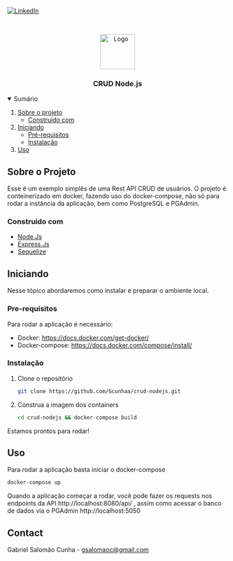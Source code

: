 <!-- PROJECT SHIELDS -->
<!--
*** I'm using markdown "reference style" links for readability.
*** Reference links are enclosed in brackets [ ] instead of parentheses ( ).
*** See the bottom of this document for the declaration of the reference variables
*** for contributors-url, forks-url, etc. This is an optional, concise syntax you may use.
*** https://www.markdownguide.org/basic-syntax/#reference-style-links
-->
[![LinkedIn][linkedin-shield]][linkedin-url]



<!-- PROJECT LOGO -->
<br />
<p align="center">
  <a href="https://github.com/othneildrew/Best-README-Template">
    <img src="images/logo.png" alt="Logo" width="80" height="80">
  </a>

  <h3 align="center">CRUD Node.js</h3>




<!-- TABLE OF CONTENTS -->
<details open="open">
  <summary>Sumário</summary>
  <ol>
    <li>
      <a href="#sobre-o-projeto">Sobre o projeto</a>
      <ul>
        <li><a href="#construido-com">Construido com</a></li>
      </ul>
    </li>
    <li>
      <a href="#inciando">Iniciando</a>
      <ul>
        <li><a href="#pre-requisitos">Pré-requisitos</a></li>
        <li><a href="#instalacao">Instalação</a></li>
      </ul>
    </li>
    <li><a href="#uso">Uso</a></li>
  </ol>
</details>



<!-- ABOUT THE PROJECT -->
## Sobre o Projeto

Esse é um exemplo simplês de uma Rest API CRUD de usuários. O projeto é conteinerizado em docker, fazendo uso do docker-compose, não só para rodar a instância da aplicação, bem como PostgreSQL e PGAdmin.



### Construido com

* [Node.Js](https://nodejs.org/en/)
* [Express.Js](https://expressjs.com/pt-br/)
* [Sequelize](https://sequelize.org/master/)




<!-- GETTING STARTED -->
## Iniciando

Nesse tópico abordaremos como instalar e preparar o ambiente local.

### Pre-requisitos

Para rodar a aplicação é necessário:
* Docker: https://docs.docker.com/get-docker/
* Docker-compose: https://docs.docker.com/compose/install/

### Instalação

1. Clone o repositório
   ```sh
   git clone https://github.com/Gcunhaa/crud-nodejs.git
   ```
2. Construa a imagem dos containers
   ```sh
   cd crud-nodejs && docker-compose build
   ```

Estamos prontos para rodar!



<!-- USAGE EXAMPLES -->
## Uso

Para rodar a aplicação basta iniciar o docker-compose
```sh
docker-compose up
```

Quando a aplicação começar a rodar, você pode fazer os requests nos endpoints da API http://localhost:8080/api/ , assim como acessar o banco de dados via o PGAdmin http://localhost:5050  



## Contact

Gabriel Salomão Cunha - gsalomaoc@gmail.com




<!-- MARKDOWN LINKS & IMAGES -->
<!-- https://www.markdownguide.org/basic-syntax/#reference-style-links -->
[linkedin-shield]: https://img.shields.io/badge/-LinkedIn-black.svg?style=for-the-badge&logo=linkedin&colorB=555
[linkedin-url]: https://www.linkedin.com/in/gabriel-salom%C3%A3o-cunha-7b959a212/
[product-screenshot]: images/screenshot.png
